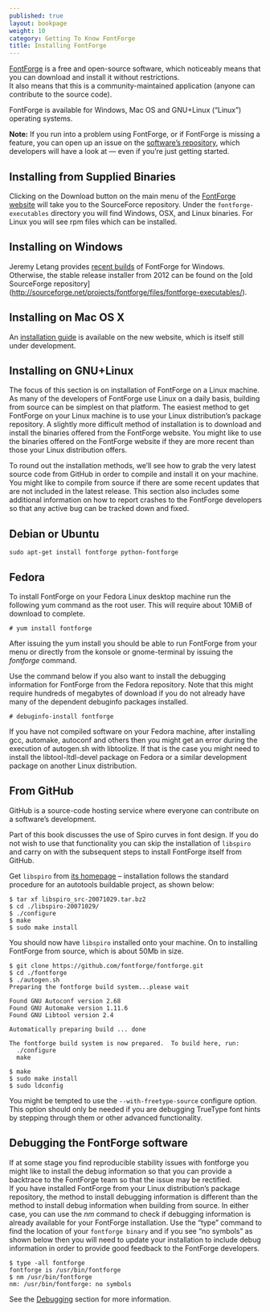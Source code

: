 ```yaml
---
published: true
layout: bookpage
weight: 10
category: Getting To Know FontForge
title: Installing FontForge
---
```


[FontForge] is a free and open-source software, which noticeably means that you can download and
install it without restrictions.  
It also means that this is a community-maintained application (anyone can contribute to the source
code).

FontForge is available for Windows, Mac OS and GNU+Linux (“Linux”) operating systems.

<p class="note"><b>Note:</b> If you run into a problem using FontForge, or if FontForge is missing a
feature, you can open up an issue on the <a href="https://github.com/fontforge/fontforge">software’s
repository</a>, which developers will have a look at &mdash; even if you’re just getting started.</p>

Installing from Supplied Binaries
---------------------------------

Clicking on the Download button on the main menu of the [FontForge website][FontForge] will take you
to the SourceForce repository. Under the `fontforge-executables` directory you will find Windows,
OSX, and Linux binaries. For Linux you will see rpm files which can be installed.

Installing on Windows
---------------------

Jeremy Letang provides [recent builds](http://sourceforge.net/projects/fontforgebuilds/) of
FontForge for Windows.  
Otherwise, the stable release installer from 2012 can be found on the [old SourceForge repository]
(http://sourceforge.net/projects/fontforge/files/fontforge-executables/).

Installing on Mac OS X
----------------------

An [installation guide](http://fontforge.github.io/en-US/downloads/mac/) is available on the new
website, which is itself still under development.

Installing on GNU+Linux
-------------------------

The focus of this section is on installation of FontForge on a Linux machine. As many of the
developers of FontForge use Linux on a daily basis, building from source can be simplest on that
platform. The easiest method to get FontForge on your Linux machine is to use your Linux
distribution’s package repository. A slightly more difficult method of installation is to download
and install the binaries offered from the FontForge website. You might like to use the binaries
offered on the FontForge website if they are more recent than those your Linux distribution offers.

To round out the installation methods, we’ll see how to grab the very latest source code from GitHub
in order to compile and install it on your machine. You might like to compile from source if
there are some recent updates that are not included in the latest release. This section also
includes some additional information on how to report crashes to the FontForge developers so that
any active bug can be tracked down and fixed.

## Debian or Ubuntu

```
sudo apt-get install fontforge python-fontforge
```

## Fedora

To install FontForge on your Fedora Linux desktop machine run the following yum command as the root
user. This will require about 10MiB of download to complete.

```
# yum install fontforge
```

After issuing the yum install you should be able to run FontForge from your menu or directly from
the konsole or gnome-terminal by issuing the *fontforge* command.

Use the command below if you also want to install the debugging information for FontForge from the
Fedora repository. Note that this might require hundreds of megabytes of download if you do not
already have many of the dependent debuginfo packages installed.

```
# debuginfo-install fontforge
```

If you have not compiled software on your Fedora machine, after installing gcc, automake, autoconf
and others then you might get an error during the execution of autogen.sh with libtoolize. If that
is the case you might need to install the libtool-ltdl-devel package on Fedora or a similar
development package on another Linux distribution.

## From GitHub

GitHub is a source-code hosting service where everyone can contribute on a software’s development.

Part of this book discusses the use of Spiro curves in font design. If you do not wish to use that
functionality you can skip the installation of `libspiro` and carry on with the subsequent steps to
install FontForge itself from GitHub.

Get `libspiro` from [its homepage](http://libspiro.sourceforge.net) &ndash; installation follows the
standard procedure for an autotools buildable project, as shown below:

```
$ tar xf libspiro_src-20071029.tar.bz2 
$ cd ./libspiro-20071029/
$ ./configure 
$ make
$ sudo make install
```

You should now have `libspiro` installed onto your machine. On to installing FontForge from source,
which is about 50Mb in size.

```
$ git clone https://github.com/fontforge/fontforge.git
$ cd ./fontforge
$ ./autogen.sh 
Preparing the fontforge build system...please wait

Found GNU Autoconf version 2.68
Found GNU Automake version 1.11.6
Found GNU Libtool version 2.4

Automatically preparing build ... done

The fontforge build system is now prepared.  To build here, run:
  ./configure
  make

$ make
$ sudo make install
$ sudo ldconfig
```

You might be tempted to use the `--with-freetype-source` configure option. This option should only
be needed if you are debugging TrueType font hints by stepping through them or other advanced
functionality.

## Debugging the FontForge software

If at some stage you find reproducible stability issues with fontforge you might like to install the
debug information so that you can provide a backtrace to the FontForge team so that the issue may be
rectified.  
If you have installed FontForge from your Linux distribution’s package repository, the method to
install debugging information is different than the method to install debug information when building
from source. In either case, you can use the *nm* command to check if debugging information is
already available for your FontForge installation. Use the “type” command to find the
location of your `fontforge binary` and if you see “no symbols” as shown below then you will need to
update your installation to include debug information in order to provide good feedback to the
FontForge developers.

```
$ type -all fontforge
fontforge is /usr/bin/fontforge
$ nm /usr/bin/fontforge
nm: /usr/bin/fontforge: no symbols
```

See the [Debugging] section for more information.

[FontForge]: http://fontforge.github.io/
[Debugging]: When_Things_Go_Wrong_With_Fontforge_Itself.html